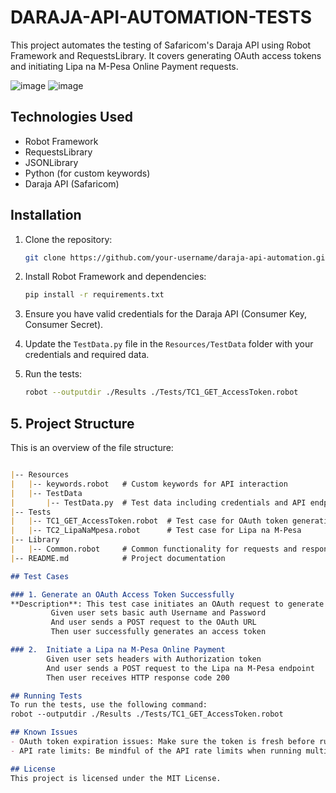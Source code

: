 # DARAJA-API-AUTOMATION-TESTS
This project automates the testing of Safaricom's Daraja API using Robot Framework and RequestsLibrary. It covers generating OAuth access tokens and initiating Lipa na M-Pesa Online Payment requests.

![image](https://github.com/user-attachments/assets/960195da-ef9e-40e4-b199-e104a7096fff)
![image](https://github.com/user-attachments/assets/20091eaa-ab24-4c66-9bb9-32dd3fb34f42)



## Technologies Used
- Robot Framework
- RequestsLibrary
- JSONLibrary
- Python (for custom keywords)
- Daraja API (Safaricom)

## Installation
1. Clone the repository:
   ```bash
   git clone https://github.com/your-username/daraja-api-automation.git
   ```

2. Install Robot Framework and dependencies:
   ```bash
   pip install -r requirements.txt
   ```

3. Ensure you have valid credentials for the Daraja API (Consumer Key, Consumer Secret).

4. Update the `TestData.py` file in the `Resources/TestData` folder with your credentials and required data.

5. Run the tests:
   ```bash
   robot --outputdir ./Results ./Tests/TC1_GET_AccessToken.robot
   ```

## 5. Project Structure
This is an overview of the file structure:

```markdown

|-- Resources
|   |-- keywords.robot   # Custom keywords for API interaction
|   |-- TestData
|       |-- TestData.py  # Test data including credentials and API endpoints
|-- Tests
|   |-- TC1_GET_AccessToken.robot  # Test case for OAuth token generation
|   |-- TC2_LipaNaMpesa.robot      # Test case for Lipa na M-Pesa
|-- Library
|   |-- Common.robot     # Common functionality for requests and responses
|-- README.md            # Project documentation

## Test Cases

### 1. Generate an OAuth Access Token Successfully
**Description**: This test case initiates an OAuth request to generate an access token for Safaricom's APIs.
         Given user sets basic auth Username and Password
         And user sends a POST request to the OAuth URL
         Then user successfully generates an access token

### 2.  Initiate a Lipa na M-Pesa Online Payment
        Given user sets headers with Authorization token
        And user sends a POST request to the Lipa na M-Pesa endpoint
        Then user receives HTTP response code 200

## Running Tests
To run the tests, use the following command:
robot --outputdir ./Results ./Tests/TC1_GET_AccessToken.robot

## Known Issues
- OAuth token expiration issues: Make sure the token is fresh before running the tests.
- API rate limits: Be mindful of the API rate limits when running multiple tests.

## License
This project is licensed under the MIT License.









